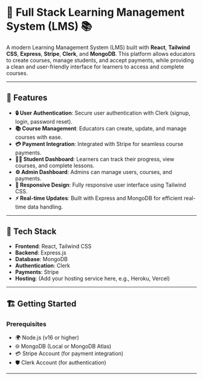 # 🌟 Full Stack Learning Management System (LMS) 📚

A modern Learning Management System (LMS) built with **React**, **Tailwind CSS**, **Express**, **Stripe**, **Clerk**, and **MongoDB**. This platform allows educators to create courses, manage students, and accept payments, while providing a clean and user-friendly interface for learners to access and complete courses.

---

## 🚀 Features

- **🔒 User Authentication**: Secure user authentication with Clerk (signup, login, password reset).
- **📚 Course Management**: Educators can create, update, and manage courses with ease.
- **💳 Payment Integration**: Integrated with Stripe for seamless course payments.
- **👨‍🎓 Student Dashboard**: Learners can track their progress, view courses, and complete lessons.
- **⚙️ Admin Dashboard**: Admins can manage users, courses, and payments.
- **📱 Responsive Design**: Fully responsive user interface using Tailwind CSS.
- **⚡ Real-time Updates**: Built with Express and MongoDB for efficient real-time data handling.

---

## 🔧 Tech Stack

- **Frontend**: React, Tailwind CSS
- **Backend**: Express.js
- **Database**: MongoDB
- **Authentication**: Clerk
- **Payments**: Stripe
- **Hosting**: (Add your hosting service here, e.g., Heroku, Vercel)

---

## 🏗️ Getting Started

### Prerequisites

- 🌍 Node.js (v16 or higher)
- 🌐 MongoDB (Local or MongoDB Atlas)
- 💳 Stripe Account (for payment integration)
- 🛡️ Clerk Account (for authentication)

---

